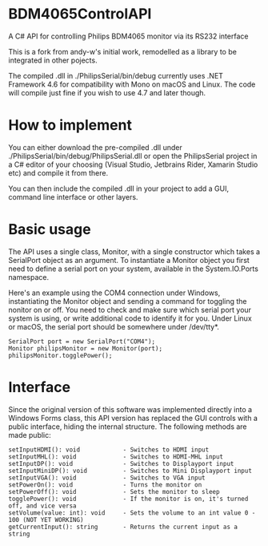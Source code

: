 # BDM4065ControlAPI
A C# API for controlling Philips BDM4065 monitor via its RS232 interface

This is a fork from andy-w's initial work, remodelled as a library to be integrated in other pojects.

The compiled .dll in ./PhilipsSerial/bin/debug currently uses .NET Framework 4.6 for compatibility with Mono on macOS and Linux. The code will compile just fine if you wish to use 4.7 and later though.

# How to implement
You can either download the pre-compiled .dll under ./PhilipsSerial/bin/debug/PhilipsSerial.dll or open the PhilipsSerial project in a C# editor of your choosing (Visual Studio, Jetbrains Rider, Xamarin Studio etc) and compile it from there.

You can then include the compiled .dll in your project to add a GUI, command line interface or other layers.

# Basic usage
The API uses a single class, Monitor, with a single constructor which takes a SerialPort object as an argument. To instantiate a Monitor object you first need to define a serial port on your system, available in the System.IO.Ports namespace.

Here's an example using the COM4 connection under Windows, instantiating the Monitor object and sending a command for toggling the nonitor on or off. You need to check and make sure which serial port your system is using, or write additional code to identify it for you. Under Linux or macOS, the serial port should be somewhere under /dev/tty*.
```
SerialPort port = new SerialPort("COM4");
Monitor philipsMonitor = new Monitor(port);
philipsMonitor.togglePower();
```
# Interface
Since the original version of this software was implemented directly into a Windows Forms class, this API version has replaced the GUI controls with a public interface, hiding the internal structure. The following methods are made public:

```
setInputHDMI(): void            - Switches to HDMI input
setInputMHL(): void             - Switches to HDMI-MHL input
setInputDP(): void              - Switches to Displayport input
setInputMiniDP(): void          - Switches to Mini Displayport input
setInputVGA(): void             - Switches to VGA input
setPowerOn(): void              - Turns the monitor on
setPowerOff(): void             - Sets the monitor to sleep
togglePower(): void             - If the monitor is on, it's turned off, and vice versa
setVolume(value: int): void     - Sets the volume to an int value 0 - 100 (NOT YET WORKING)
getCurrentInput(): string       - Returns the current input as a string
```
